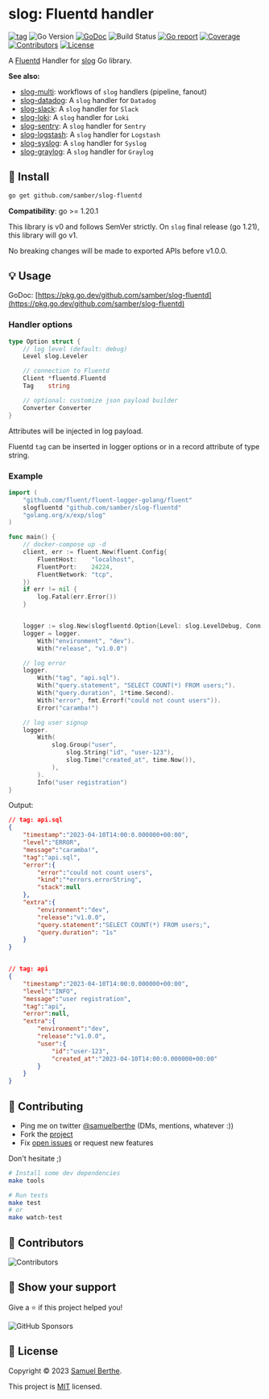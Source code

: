 
# slog: Fluentd handler

[![tag](https://img.shields.io/github/tag/samber/slog-fluentd.svg)](https://github.com/samber/slog-fluentd/releases)
![Go Version](https://img.shields.io/badge/Go-%3E%3D%201.20.1-%23007d9c)
[![GoDoc](https://godoc.org/github.com/samber/slog-fluentd?status.svg)](https://pkg.go.dev/github.com/samber/slog-fluentd)
![Build Status](https://github.com/samber/slog-fluentd/actions/workflows/test.yml/badge.svg)
[![Go report](https://goreportcard.com/badge/github.com/samber/slog-fluentd)](https://goreportcard.com/report/github.com/samber/slog-fluentd)
[![Coverage](https://img.shields.io/codecov/c/github/samber/slog-fluentd)](https://codecov.io/gh/samber/slog-fluentd)
[![Contributors](https://img.shields.io/github/contributors/samber/slog-fluentd)](https://github.com/samber/slog-fluentd/graphs/contributors)
[![License](https://img.shields.io/github/license/samber/slog-fluentd)](./LICENSE)

A [Fluentd](https://www.fluentd.org/) Handler for [slog](https://pkg.go.dev/golang.org/x/exp/slog) Go library.

**See also:**

- [slog-multi](https://github.com/samber/slog-multi): workflows of `slog` handlers (pipeline, fanout)
- [slog-datadog](https://github.com/samber/slog-datadog): A `slog` handler for `Datadog`
- [slog-slack](https://github.com/samber/slog-slack): A `slog` handler for `Slack`
- [slog-loki](https://github.com/samber/slog-loki): A `slog` handler for `Loki`
- [slog-sentry](https://github.com/samber/slog-sentry): A `slog` handler for `Sentry`
- [slog-logstash](https://github.com/samber/slog-logstash): A `slog` handler for `Logstash`
- [slog-syslog](https://github.com/samber/slog-syslog): A `slog` handler for `Syslog`
- [slog-graylog](https://github.com/samber/slog-graylog): A `slog` handler for `Graylog`

## 🚀 Install

```sh
go get github.com/samber/slog-fluentd
```

**Compatibility**: go >= 1.20.1

This library is v0 and follows SemVer strictly. On `slog` final release (go 1.21), this library will go v1.

No breaking changes will be made to exported APIs before v1.0.0.

## 💡 Usage

GoDoc: [https://pkg.go.dev/github.com/samber/slog-fluentd](https://pkg.go.dev/github.com/samber/slog-fluentd)

### Handler options

```go
type Option struct {
	// log level (default: debug)
	Level slog.Leveler

	// connection to Fluentd
	Client *fluentd.Fluentd
    Tag    string

	// optional: customize json payload builder
	Converter Converter
}
```

Attributes will be injected in log payload.

Fluentd `tag` can be inserted in logger options or in a record attribute of type string.

### Example

```go
import (
	"github.com/fluent/fluent-logger-golang/fluent"
	slogfluentd "github.com/samber/slog-fluentd"
	"golang.org/x/exp/slog"
)

func main() {
	// docker-compose up -d
	client, err := fluent.New(fluent.Config{
		FluentHost:    "localhost",
		FluentPort:    24224,
		FluentNetwork: "tcp",
	})
	if err != nil {
		log.Fatal(err.Error())
	}


    logger := slog.New(slogfluentd.Option{Level: slog.LevelDebug, Conn: conn, Tag: "api"}.NewFluentdHandler())
    logger = logger.
        With("environment", "dev").
        With("release", "v1.0.0")

    // log error
    logger.
        With("tag", "api.sql").
        With("query.statement", "SELECT COUNT(*) FROM users;").
        With("query.duration", 1*time.Second).
        With("error", fmt.Errorf("could not count users")).
        Error("caramba!")

    // log user signup
    logger.
        With(
            slog.Group("user",
                slog.String("id", "user-123"),
                slog.Time("created_at", time.Now()),
            ),
        ).
        Info("user registration")
}
```

Output:

```json
// tag: api.sql
{
    "timestamp":"2023-04-10T14:00:0.000000+00:00",
    "level":"ERROR",
    "message":"caramba!",
    "tag":"api.sql",
    "error":{
        "error":"could not count users",
        "kind":"*errors.errorString",
        "stack":null
    },
    "extra":{
        "environment":"dev",
        "release":"v1.0.0",
        "query.statement":"SELECT COUNT(*) FROM users;",
        "query.duration": "1s"
    }
}


// tag: api
{
    "timestamp":"2023-04-10T14:00:0.000000+00:00",
    "level":"INFO",
    "message":"user registration",
    "tag":"api",
    "error":null,
    "extra":{
        "environment":"dev",
        "release":"v1.0.0",
        "user":{
            "id":"user-123",
            "created_at":"2023-04-10T14:00:0.000000+00:00"
        }
    }
}
```

## 🤝 Contributing

- Ping me on twitter [@samuelberthe](https://twitter.com/samuelberthe) (DMs, mentions, whatever :))
- Fork the [project](https://github.com/samber/slog-fluentd)
- Fix [open issues](https://github.com/samber/slog-fluentd/issues) or request new features

Don't hesitate ;)

```bash
# Install some dev dependencies
make tools

# Run tests
make test
# or
make watch-test
```

## 👤 Contributors

![Contributors](https://contrib.rocks/image?repo=samber/slog-fluentd)

## 💫 Show your support

Give a ⭐️ if this project helped you!

![GitHub Sponsors](https://img.shields.io/github/sponsors/samber?style=for-the-badge)

## 📝 License

Copyright © 2023 [Samuel Berthe](https://github.com/samber).

This project is [MIT](./LICENSE) licensed.
